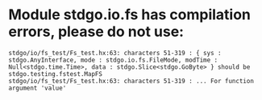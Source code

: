 # Module stdgo.io.fs has compilation errors, please do not use:
```
stdgo/io/fs_test/Fs_test.hx:63: characters 51-319 : { sys : stdgo.AnyInterface, mode : stdgo.io.fs.FileMode, modTime : Null<stdgo.time.Time>, data : stdgo.Slice<stdgo.GoByte> } should be stdgo.testing.fstest.MapFS
stdgo/io/fs_test/Fs_test.hx:63: characters 51-319 : ... For function argument 'value'

```

